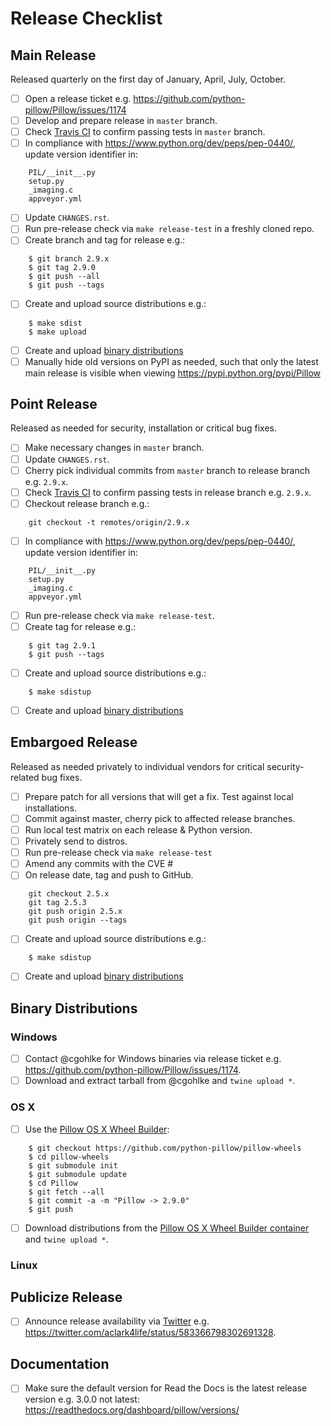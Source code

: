 # Release Checklist

## Main Release

Released quarterly on the first day of January, April, July, October.

* [ ] Open a release ticket e.g. https://github.com/python-pillow/Pillow/issues/1174
* [ ] Develop and prepare release in ``master`` branch.
* [ ] Check [Travis CI](https://travis-ci.org/python-pillow/Pillow) to confirm passing tests in ``master`` branch.
* [ ] In compliance with https://www.python.org/dev/peps/pep-0440/, update version identifier in:
```
    PIL/__init__.py 
    setup.py 
    _imaging.c 
    appveyor.yml
```
* [ ] Update `CHANGES.rst`.
* [ ] Run pre-release check via `make release-test` in a freshly cloned repo.
* [ ] Create branch and tag for release e.g.:
```
    $ git branch 2.9.x
    $ git tag 2.9.0
    $ git push --all
    $ git push --tags
```
* [ ] Create and upload source distributions e.g.:
```
    $ make sdist
    $ make upload
```
* [ ] Create and upload [binary distributions](#binary-distributions)
* [ ] Manually hide old versions on PyPI as needed, such that only the latest main release is visible when viewing https://pypi.python.org/pypi/Pillow

## Point Release

Released as needed for security, installation or critical bug fixes.

* [ ] Make necessary changes in ``master`` branch.
* [ ] Update `CHANGES.rst`.
* [ ] Cherry pick individual commits from ``master`` branch to release branch e.g. ``2.9.x``.
* [ ] Check [Travis CI](https://travis-ci.org/python-pillow/Pillow) to confirm passing tests in release branch e.g. ``2.9.x``.
* [ ] Checkout release branch e.g.:
```
    git checkout -t remotes/origin/2.9.x
```
* [ ] In compliance with https://www.python.org/dev/peps/pep-0440/, update version identifier in:
```
    PIL/__init__.py 
    setup.py 
    _imaging.c
    appveyor.yml
```
* [ ] Run pre-release check via `make release-test`.
* [ ] Create tag for release e.g.:
```
    $ git tag 2.9.1
    $ git push --tags
```
* [ ] Create and upload source distributions e.g.:
```
    $ make sdistup
```
* [ ] Create and upload [binary distributions](#binary-distributions)

## Embargoed Release

Released as needed privately to individual vendors for critical security-related bug fixes.

* [ ] Prepare patch for all versions that will get a fix. Test against local installations.
* [ ] Commit against master, cherry pick to affected release branches.
* [ ] Run local test matrix on each release & Python version.
* [ ] Privately send to distros.
* [ ] Run pre-release check via `make release-test`
* [ ] Amend any commits with the CVE #
* [ ] On release date, tag and push to GitHub.
```
    git checkout 2.5.x
    git tag 2.5.3
    git push origin 2.5.x
    git push origin --tags
```
* [ ] Create and upload source distributions e.g.:
```
    $ make sdistup
```
* [ ] Create and upload [binary distributions](#binary-distributions)

## Binary Distributions

### Windows
* [ ] Contact @cgohlke for Windows binaries via release ticket e.g. https://github.com/python-pillow/Pillow/issues/1174.
* [ ] Download and extract tarball from @cgohlke and ``twine upload *``.

### OS X
* [ ] Use the [Pillow OS X Wheel Builder](https://github.com/python-pillow/pillow-wheels):
```
    $ git checkout https://github.com/python-pillow/pillow-wheels
    $ cd pillow-wheels
    $ git submodule init
    $ git submodule update
    $ cd Pillow
    $ git fetch --all
    $ git commit -a -m "Pillow -> 2.9.0"
    $ git push
```
* [ ] Download distributions from the [Pillow OS X Wheel Builder container](http://cdf58691c5cf45771290-6a3b6a0f5f6ab91aadc447b2a897dd9a.r50.cf2.rackcdn.com/) and ``twine upload *``.

### Linux

## Publicize Release

* [ ] Announce release availability via [Twitter](https://twitter.com/pythonpillow) e.g. https://twitter.com/aclark4life/status/583366798302691328.

## Documentation

* [ ] Make sure the default version for Read the Docs is the latest release version e.g. 3.0.0 not latest: https://readthedocs.org/dashboard/pillow/versions/
